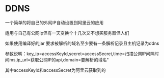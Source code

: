 <h1>DDNS</h1>

一个简单的将自己的外网IP自动设置到阿里云的应用

适用与自己有公网ip但有一天变换个十几次又不想买服务器但人们

如果使用编译好的jar 要求被解析的域名至少要有一条解析记录且主机记录为ddns

参数说明：key_ip=accessKeyId,secret=accessSecret,time=扫描公网IP间隔时间ms,ip_url=获取公网IP的api,domain=要解析的域名"

其中accessKeyId和accessSecret为阿里云获取到的